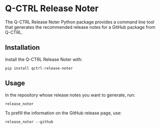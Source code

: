 # Q-CTRL Release Noter

The Q-CTRL Release Noter Python package provides a command line tool that generates the
recommended release notes for a GitHub package from Q-CTRL.

## Installation

Install the Q-CTRL Release Noter with:

```shell
pip install qctrl-release-noter
```

## Usage

In the repository whose release notes you want to generate, run:

```shell
release_noter
```

To prefill the information on the GitHub release page, use:

```shell
release_noter --github
```

